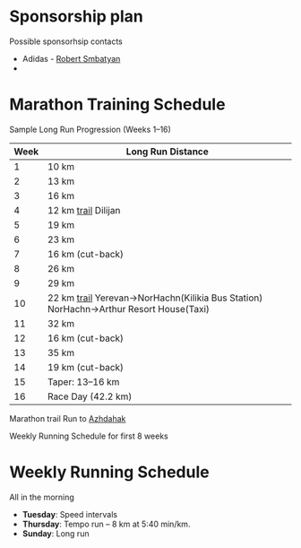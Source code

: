 # Sponsorship plan

Possible sponsorhsip contacts
* Adidas - [Robert Smbatyan](https://www.linkedin.com/in/robert-smbatyan-703794125/)
* 

# Marathon Training Schedule
Sample Long Run Progression (Weeks 1–16)

| Week | Long Run Distance |
|------|-------------------|
| 1    | 10 km             |
| 2    | 13 km             |
| 3    | 16 km             |
| 4    | 12 km [trail](https://www.alltrails.com/trail/armenia/tavush/nature-pilgrimage-trail-haghartsin-monastery) Dilijan|
| 5    | 19 km             |
| 6    | 23 km             |
| 7    | 16 km (cut-back)  |
| 8    | 26 km             |
| 9    | 29 km             |
| 10   | 22 km [trail](https://www.wikiloc.com/trail-running-trails/armenia-tsaghkunyats-loop-from-aghveran-13429964) Yerevan->NorHachn(Kilikia Bus Station) NorHachn->Arthur Resort House(Taxi)|
| 11   | 32 km             |
| 12   | 16 km (cut-back)  |
| 13   | 35 km             |
| 14   | 19 km (cut-back)  |
| 15   | Taper: 13–16 km   |
| 16   | Race Day (42.2 km)

Marathon trail Run to [Azhdahak](https://www.alltrails.com/explore/trail/armenia/kotayk--3/sevaberd-geghama-mountains-azhdahak?mobileMap=false&ref=sidebar-static-map)


Weekly Running Schedule for first 8 weeks

# Weekly Running Schedule
All in the morning
- **Tuesday**: Speed intervals  
- **Thursday**: Tempo run – 8 km at 5:40 min/km.  
- **Sunday**: Long run
